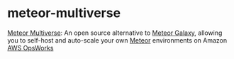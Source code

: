 # meteor-multiverse

[Meteor Multiverse][]: An open source alternative to [Meteor Galaxy][], allowing you to self-host and auto-scale your own [Meteor][] environments on Amazon [AWS OpsWorks][]



<!--- RESOURCE LINKS -->

[Meteor Multiverse]: http://meteor-multiverse.github.io/
[Meteor]: https://www.meteor.com/
[Meteor Galaxy]: https://www.meteor.com/galaxy
[AWS OpsWorks]: http://aws.amazon.com/opsworks/
